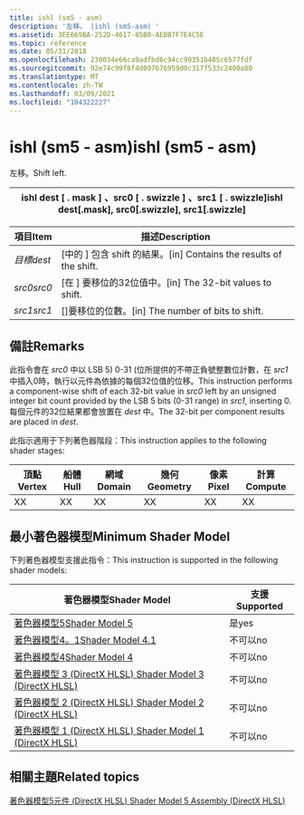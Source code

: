 ```yaml
---
title: ishl (sm5 - asm)
description: '左移。 |ishl (sm5-asm) '
ms.assetid: 3EE669BA-252D-4617-85B0-AEBB7F7E4C5E
ms.topic: reference
ms.date: 05/31/2018
ms.openlocfilehash: 230034e66ca9adfbd6c94cc99351b485c6577fdf
ms.sourcegitcommit: 92e74c99f8f4d097676959d0c317f533c2400a80
ms.translationtype: MT
ms.contentlocale: zh-TW
ms.lasthandoff: 03/09/2021
ms.locfileid: "104322227"
---
```

# <a name="ishl-sm5---asm"></a><span data-ttu-id="22daf-104">ishl (sm5 - asm)</span><span class="sxs-lookup"><span data-stu-id="22daf-104">ishl (sm5 - asm)</span></span>

<span data-ttu-id="22daf-105">左移。</span><span class="sxs-lookup"><span data-stu-id="22daf-105">Shift left.</span></span>



| <span data-ttu-id="22daf-106">ishl dest \[ . mask \] 、src0 \[ . swizzle \] 、src1 \[ . swizzle\]</span><span class="sxs-lookup"><span data-stu-id="22daf-106">ishl dest\[.mask\], src0\[.swizzle\], src1\[.swizzle\]</span></span> |
|--------------------------------------------------------|



 



| <span data-ttu-id="22daf-107">項目</span><span class="sxs-lookup"><span data-stu-id="22daf-107">Item</span></span>                                                            | <span data-ttu-id="22daf-108">描述</span><span class="sxs-lookup"><span data-stu-id="22daf-108">Description</span></span>                                          |
|-----------------------------------------------------------------|------------------------------------------------------|
| <span data-ttu-id="22daf-109"><span id="dest"></span><span id="DEST"></span>*目標*</span><span class="sxs-lookup"><span data-stu-id="22daf-109"><span id="dest"></span><span id="DEST"></span>*dest*</span></span><br/> | <span data-ttu-id="22daf-110">\[中的 \] 包含 shift 的結果。</span><span class="sxs-lookup"><span data-stu-id="22daf-110">\[in\] Contains the results of the shift.</span></span><br/> |
| <span data-ttu-id="22daf-111"><span id="src0"></span><span id="SRC0"></span>*src0*</span><span class="sxs-lookup"><span data-stu-id="22daf-111"><span id="src0"></span><span id="SRC0"></span>*src0*</span></span><br/> | <span data-ttu-id="22daf-112">\[在 \] 要移位的32位值中。</span><span class="sxs-lookup"><span data-stu-id="22daf-112">\[in\] The 32-bit values to shift.</span></span><br/>       |
| <span data-ttu-id="22daf-113"><span id="src1"></span><span id="SRC1"></span>*src1*</span><span class="sxs-lookup"><span data-stu-id="22daf-113"><span id="src1"></span><span id="SRC1"></span>*src1*</span></span><br/> | <span data-ttu-id="22daf-114">\[\]要移位的位數。</span><span class="sxs-lookup"><span data-stu-id="22daf-114">\[in\] The number of bits to shift.</span></span><br/>        |



 

## <a name="remarks"></a><span data-ttu-id="22daf-115">備註</span><span class="sxs-lookup"><span data-stu-id="22daf-115">Remarks</span></span>

<span data-ttu-id="22daf-116">此指令會在 *src0* 中以 LSB 5) 0-31 (位所提供的不帶正負號整數位計數，在 *src1* 中插入0時，執行以元件為依據的每個32位值的位移。</span><span class="sxs-lookup"><span data-stu-id="22daf-116">This instruction performs a component-wise shift of each 32-bit value in *src0* left by an unsigned integer bit count provided by the LSB 5 bits (0-31 range) in *src1*, inserting 0.</span></span> <span data-ttu-id="22daf-117">每個元件的32位結果都會放置在 *dest* 中。</span><span class="sxs-lookup"><span data-stu-id="22daf-117">The 32-bit per component results are placed in *dest*.</span></span>

<span data-ttu-id="22daf-118">此指示適用于下列著色器階段：</span><span class="sxs-lookup"><span data-stu-id="22daf-118">This instruction applies to the following shader stages:</span></span>



| <span data-ttu-id="22daf-119">頂點</span><span class="sxs-lookup"><span data-stu-id="22daf-119">Vertex</span></span> | <span data-ttu-id="22daf-120">船體</span><span class="sxs-lookup"><span data-stu-id="22daf-120">Hull</span></span> | <span data-ttu-id="22daf-121">網域</span><span class="sxs-lookup"><span data-stu-id="22daf-121">Domain</span></span> | <span data-ttu-id="22daf-122">幾何</span><span class="sxs-lookup"><span data-stu-id="22daf-122">Geometry</span></span> | <span data-ttu-id="22daf-123">像素</span><span class="sxs-lookup"><span data-stu-id="22daf-123">Pixel</span></span> | <span data-ttu-id="22daf-124">計算</span><span class="sxs-lookup"><span data-stu-id="22daf-124">Compute</span></span> |
|--------|------|--------|----------|-------|---------|
| <span data-ttu-id="22daf-125">X</span><span class="sxs-lookup"><span data-stu-id="22daf-125">X</span></span>      | <span data-ttu-id="22daf-126">X</span><span class="sxs-lookup"><span data-stu-id="22daf-126">X</span></span>    | <span data-ttu-id="22daf-127">X</span><span class="sxs-lookup"><span data-stu-id="22daf-127">X</span></span>      | <span data-ttu-id="22daf-128">X</span><span class="sxs-lookup"><span data-stu-id="22daf-128">X</span></span>        | <span data-ttu-id="22daf-129">X</span><span class="sxs-lookup"><span data-stu-id="22daf-129">X</span></span>     | <span data-ttu-id="22daf-130">X</span><span class="sxs-lookup"><span data-stu-id="22daf-130">X</span></span>       |



 

## <a name="minimum-shader-model"></a><span data-ttu-id="22daf-131">最小著色器模型</span><span class="sxs-lookup"><span data-stu-id="22daf-131">Minimum Shader Model</span></span>

<span data-ttu-id="22daf-132">下列著色器模型支援此指令：</span><span class="sxs-lookup"><span data-stu-id="22daf-132">This instruction is supported in the following shader models:</span></span>



| <span data-ttu-id="22daf-133">著色器模型</span><span class="sxs-lookup"><span data-stu-id="22daf-133">Shader Model</span></span>                                              | <span data-ttu-id="22daf-134">支援</span><span class="sxs-lookup"><span data-stu-id="22daf-134">Supported</span></span> |
|-----------------------------------------------------------|-----------|
| [<span data-ttu-id="22daf-135">著色器模型5</span><span class="sxs-lookup"><span data-stu-id="22daf-135">Shader Model 5</span></span>](d3d11-graphics-reference-sm5.md)        | <span data-ttu-id="22daf-136">是</span><span class="sxs-lookup"><span data-stu-id="22daf-136">yes</span></span>       |
| [<span data-ttu-id="22daf-137">著色器模型4。1</span><span class="sxs-lookup"><span data-stu-id="22daf-137">Shader Model 4.1</span></span>](dx-graphics-hlsl-sm4.md)              | <span data-ttu-id="22daf-138">不可以</span><span class="sxs-lookup"><span data-stu-id="22daf-138">no</span></span>        |
| [<span data-ttu-id="22daf-139">著色器模型4</span><span class="sxs-lookup"><span data-stu-id="22daf-139">Shader Model 4</span></span>](dx-graphics-hlsl-sm4.md)                | <span data-ttu-id="22daf-140">不可以</span><span class="sxs-lookup"><span data-stu-id="22daf-140">no</span></span>        |
| [<span data-ttu-id="22daf-141">著色器模型 3 (DirectX HLSL) </span><span class="sxs-lookup"><span data-stu-id="22daf-141">Shader Model 3 (DirectX HLSL)</span></span>](dx-graphics-hlsl-sm3.md) | <span data-ttu-id="22daf-142">不可以</span><span class="sxs-lookup"><span data-stu-id="22daf-142">no</span></span>        |
| [<span data-ttu-id="22daf-143">著色器模型 2 (DirectX HLSL) </span><span class="sxs-lookup"><span data-stu-id="22daf-143">Shader Model 2 (DirectX HLSL)</span></span>](dx-graphics-hlsl-sm2.md) | <span data-ttu-id="22daf-144">不可以</span><span class="sxs-lookup"><span data-stu-id="22daf-144">no</span></span>        |
| [<span data-ttu-id="22daf-145">著色器模型 1 (DirectX HLSL) </span><span class="sxs-lookup"><span data-stu-id="22daf-145">Shader Model 1 (DirectX HLSL)</span></span>](dx-graphics-hlsl-sm1.md) | <span data-ttu-id="22daf-146">不可以</span><span class="sxs-lookup"><span data-stu-id="22daf-146">no</span></span>        |



 

## <a name="related-topics"></a><span data-ttu-id="22daf-147">相關主題</span><span class="sxs-lookup"><span data-stu-id="22daf-147">Related topics</span></span>

<dl> <dt>

[<span data-ttu-id="22daf-148">著色器模型5元件 (DirectX HLSL) </span><span class="sxs-lookup"><span data-stu-id="22daf-148">Shader Model 5 Assembly (DirectX HLSL)</span></span>](shader-model-5-assembly--directx-hlsl-.md)
</dt> </dl>

 

 





